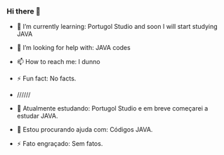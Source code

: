 ### Hi there 👋

- 🌱 I’m currently learning: Portugol Studio and soon I will start studying JAVA
- 🤔 I’m looking for help with: JAVA codes
- 📫 How to reach me: I dunno
- ⚡ Fun fact: No facts.

- //////

- 🌱 Atualmente estudando: Portugol Studio e em breve começarei a estudar JAVA.
- 🤔 Estou procurando ajuda com: Códigos JAVA.
- ⚡ Fato engraçado: Sem fatos.
